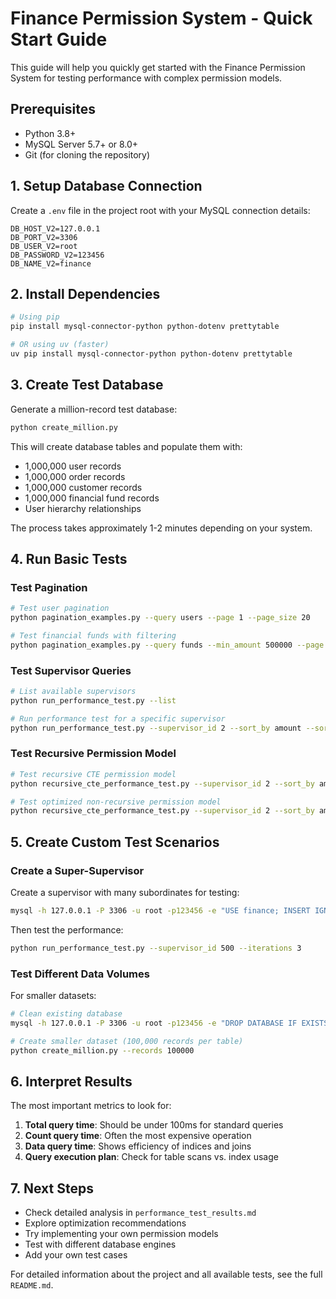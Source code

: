 # Finance Permission System - Quick Start Guide

This guide will help you quickly get started with the Finance Permission System for testing performance with complex permission models.

## Prerequisites

- Python 3.8+
- MySQL Server 5.7+ or 8.0+
- Git (for cloning the repository)

## 1. Setup Database Connection

Create a `.env` file in the project root with your MySQL connection details:

```
DB_HOST_V2=127.0.0.1
DB_PORT_V2=3306
DB_USER_V2=root
DB_PASSWORD_V2=123456
DB_NAME_V2=finance
```

## 2. Install Dependencies

```bash
# Using pip
pip install mysql-connector-python python-dotenv prettytable

# OR using uv (faster)
uv pip install mysql-connector-python python-dotenv prettytable
```

## 3. Create Test Database

Generate a million-record test database:

```bash
python create_million.py
```

This will create database tables and populate them with:
- 1,000,000 user records
- 1,000,000 order records
- 1,000,000 customer records
- 1,000,000 financial fund records
- User hierarchy relationships

The process takes approximately 1-2 minutes depending on your system.

## 4. Run Basic Tests

### Test Pagination

```bash
# Test user pagination
python pagination_examples.py --query users --page 1 --page_size 20

# Test financial funds with filtering
python pagination_examples.py --query funds --min_amount 500000 --page 1 --page_size 10
```

### Test Supervisor Queries

```bash
# List available supervisors
python run_performance_test.py --list

# Run performance test for a specific supervisor
python run_performance_test.py --supervisor_id 2 --sort_by amount --sort_order DESC
```

### Test Recursive Permission Model

```bash
# Test recursive CTE permission model
python recursive_cte_performance_test.py --supervisor_id 2 --sort_by amount --sort_order DESC

# Test optimized non-recursive permission model
python recursive_cte_performance_test.py --supervisor_id 2 --sort_by amount --sort_order DESC --optimized
```

## 5. Create Custom Test Scenarios

### Create a Super-Supervisor

Create a supervisor with many subordinates for testing:

```bash
mysql -h 127.0.0.1 -P 3306 -u root -p123456 -e "USE finance; INSERT IGNORE INTO user_hierarchy (user_id, subordinate_id, depth) SELECT 500, id, 1 FROM users WHERE id BETWEEN 1000 AND 2000;"
```

Then test the performance:

```bash
python run_performance_test.py --supervisor_id 500 --iterations 3
```

### Test Different Data Volumes

For smaller datasets:

```bash
# Clean existing database
mysql -h 127.0.0.1 -P 3306 -u root -p123456 -e "DROP DATABASE IF EXISTS finance;"

# Create smaller dataset (100,000 records per table)
python create_million.py --records 100000
```

## 6. Interpret Results

The most important metrics to look for:

1. **Total query time**: Should be under 100ms for standard queries
2. **Count query time**: Often the most expensive operation
3. **Data query time**: Shows efficiency of indices and joins
4. **Query execution plan**: Check for table scans vs. index usage

## 7. Next Steps

- Check detailed analysis in `performance_test_results.md`
- Explore optimization recommendations
- Try implementing your own permission models
- Test with different database engines
- Add your own test cases

For detailed information about the project and all available tests, see the full `README.md`.